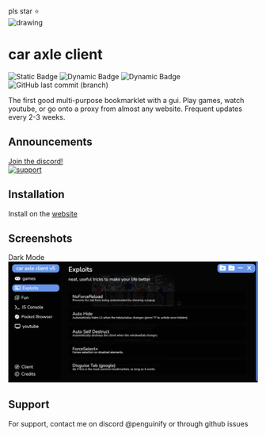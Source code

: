 pls star ⭐️  
<img src="https://delivery.contenthub.allstate.com/api/public/content/f0e5db4104d04bf386f97f6dc098bfc5?v=353a1ed1" alt="drawing" width="200"/>

# car axle client

![Static Badge](https://img.shields.io/badge/certified-trash-734422?style=plastic) ![Dynamic Badge](https://tokei.rs/b1/github/car-axle-client/car-axle-client) ![Dynamic Badge](https://img.shields.io/github/actions/workflow/status/car-axle-client/car-axle-client/webpack.yml?style=plastic) ![GitHub last commit (branch)](https://img.shields.io/github/last-commit/car-axle-client/car-axle-client/main?style=plastic)

The first good multi-purpose bookmarklet with a gui. Play games, watch youtube, or go onto a proxy from almost any website. Frequent updates every 2-3 weeks.

## Announcements

[Join the discord!](https://discord.gg/nac46r6Qn7)  
  [![support][support-image]][support-invite]

## Installation

Install on the [website](https://car-axle-client.github.io)

## Screenshots

Dark Mode
![App Screenshot](docs/dark.png)

## Support

For support, contact me on discord @penguinify or through github issues

[support-invite]: https://discord.gg/QnxQUdEAUM
[support-image]: https://invidget.switchblade.xyz/QnxQUdEAUM
